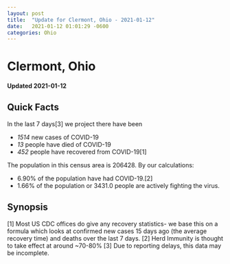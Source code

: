 ```yaml
---
layout: post
title:  "Update for Clermont, Ohio - 2021-01-12"
date:   2021-01-12 01:01:29 -0600
categories: Ohio
---
```


# Clermont, Ohio
#### Updated 2021-01-12

## Quick Facts

In the last 7 days[3] we project there have been
- *1514* new cases of COVID-19
- *13* people have died of COVID-19
- *452* people have recovered from COVID-19[1]

The population in this census area is 206428. By our calculations:
- 6.90% of the population have had COVID-19.[2]
- 1.66% of the population or 3431.0 people are actively fighting the virus.

## Synopsis




[1] Most US CDC offices do give any recovery statistics- we base this on a formula which looks at confirmed new cases
15 days ago (the average recovery time) and deaths over the last 7 days.
[2] Herd Immunity is thought to take effect at around ~70-80%
[3] Due to reporting delays, this data may be incomplete. 
    